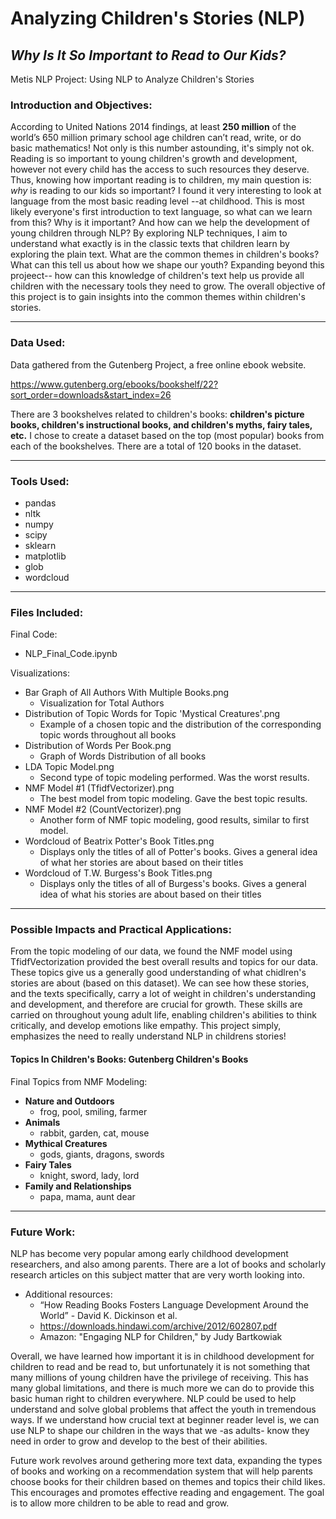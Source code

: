# Analyzing Children's Stories (NLP)
## *Why Is It So Important to Read to Our Kids?*
Metis NLP Project:
Using NLP to Analyze Children's Stories

### Introduction and Objectives:
According to United Nations 2014 findings, at least **250 million** of the world’s 650 million primary school age children can’t read, write, or do basic mathematics! Not only is this number astounding, it's simply not ok. Reading is so important to young children's growth and development, however not every child has the access to such resources they deserve. Thus, knowing how important reading is to children, my main question is: *why* is reading to our kids so important? I found it very interesting to look at language from the most basic reading level --at childhood. This is most likely everyone's first introduction to text language, so what can we learn from this? Why is it important? And how can we help the development of young children through NLP? By exploring NLP techniques, I aim to understand what exactly is in the classic texts that children learn by exploring the plain text. What are the common themes in children's books? What can this tell us about how we shape our youth? Expanding beyond this projeect-- how can this knowledge of children's text help us provide all children with the necessary tools they need to grow. The overall objective of this project is to gain insights into the common themes within children's stories. 


------

### Data Used:

Data gathered from the Gutenberg Project, a free online ebook website. 

https://www.gutenberg.org/ebooks/bookshelf/22?sort_order=downloads&start_index=26

There are 3 bookshelves related to children's books: **children's picture books, children's instructional books, and children's myths, fairy tales, etc.** 
I chose to create a dataset based on the top (most popular) books from each of the bookshelves. There are a total of 120 books in the dataset.


------

### Tools Used:
- pandas
- nltk
- numpy
- scipy
- sklearn
- matplotlib
- glob
- wordcloud

------

### Files Included:
Final Code: 
  - NLP_Final_Code.ipynb

Visualizations: 
  - Bar Graph of All Authors With Multiple Books.png
      - Visualization for Total Authors
  - Distribution of Topic Words for Topic 'Mystical Creatures'.png
      - Example of a chosen topic and the distribution of the corresponding topic words throughout all books
  - Distribution of Words Per Book.png
      - Graph of Words Distribution of all books
  - LDA Topic Model.png
      - Second type of topic modeling performed. Was the worst results.
  - NMF Model #1 (TfidfVectorizer).png
      - The best model from topic modeling. Gave the best topic results.
  - NMF Model #2 (CountVectorizer).png
      - Another form of NMF topic modeling, good results, similar to first model.
  - Wordcloud of Beatrix Potter's Book Titles.png
      - Displays only the titles of all of Potter's books. Gives a general idea of what her stories are about based on their titles
  - Wordcloud of T.W. Burgess's Book Titles.png
      - Displays only the titles of all of Burgess's books. Gives a general idea of what his stories are about based on their titles

------

### Possible Impacts and Practical Applications:
From the topic modeling of our data, we found the NMF model using TfidfVectorization provided the best overall results and topics for our data. These topics give us a generally good understanding of what chidlren's stories are about (based on this dataset). We can see how these stories, and the texts specifically, carry a lot of weight in children's understanding and development, and therefore are crucial for growth. These skills are carried on throughout young adult life, enabling children's abilities to think critically, and develop emotions like empathy. This project simply, emphasizes the need to really understand NLP in childrens stories!

#### Topics In Children's Books: Gutenberg Children's Books

Final Topics from NMF Modeling:

  - **Nature and Outdoors**
    - frog, pool, smiling, farmer
  - **Animals**
    - rabbit, garden, cat, mouse
  - **Mythical Creatures**
    - gods, giants, dragons, swords
  - **Fairy Tales**
    - knight, sword, lady, lord
  - **Family and Relationships**
    - papa, mama, aunt dear

------

### Future Work:
NLP has become very popular among early childhood development researchers, and also among parents. There are a lot of books and scholarly research articles on this subject matter that are very worth looking into. 
  - Additional resources:
      - “How Reading Books Fosters Language Development Around the World” - David K. Dickinson et al.
      - https://downloads.hindawi.com/archive/2012/602807.pdf
      - Amazon: "Engaging NLP for Children," by Judy Bartkowiak
  
Overall, we have learned how important it is in childhood development for children to read and be read to, but unfortunately it is not something that many millions of young children have the privilege of receiving. This has many global limitations, and there is much more we can do to provide this basic human right to children everywhere. NLP could be used to help understand and solve global problems that affect the youth in tremendous ways. If we understand how crucial text at beginner reader level is, we can use NLP to shape our children in the ways that we -as adults- know they need in order to grow and develop to the best of their abilities.

Future work revolves around gethering more text data, expanding the types of books and working on a recommendation system that will help parents choose books for their children based on themes and topics their child likes. This encourages and promotes effective reading and engagement. The goal is to allow more children to be able to read and grow.

